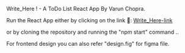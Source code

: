 Write_Here ! - A ToDo List React App By Varun Chopra.

 Run the React App either by clicking on the link 🔗: [Write_Here-link](https://hellumindustries.dev)

 or by cloning the repository and running the "npm start" command ..

 For frontend design you can also refer "design.fig" for figma file. 

